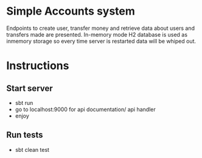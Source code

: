 # Simple Accounts system
Endpoints to create user, transfer money and retrieve data about users and transfers made are presented.
In-memory mode H2 database is used as inmemory storage so every time server is restarted data will be whiped out.

# Instructions
## Start server
* sbt run
* go to localhost:9000 for api documentation/ api handler
* enjoy

## Run tests
* sbt clean test
